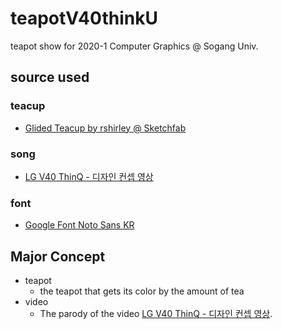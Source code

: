 # teapotV40thinkU
teapot show for 2020-1 Computer Graphics @ Sogang Univ.

## source used
### teacup
  - [Glided Teacup by rshirley @ Sketchfab](https://sketchfab.com/3d-models/gilded-teacup-97e45768e0184ebdb84f8cf53eb4e97a)
### song
  - [LG V40 ThinQ - 디자인 컨셉 영상](https://www.youtube.com/watch?v=C6rhsBjjeiA)
### font
  - [Google Font Noto Sans KR](https://fonts.google.com/specimen/Noto+Sans+KR?query=noto+sans&selection.family=Noto+Sans+KR:wght@900&sidebar.open)

## Major Concept
- teapot
  - the teapot that gets its color by the amount of tea
- video
  - The parody of the video [LG V40 ThinQ - 디자인 컨셉 영상](https://www.youtube.com/watch?v=C6rhsBjjeiA).
